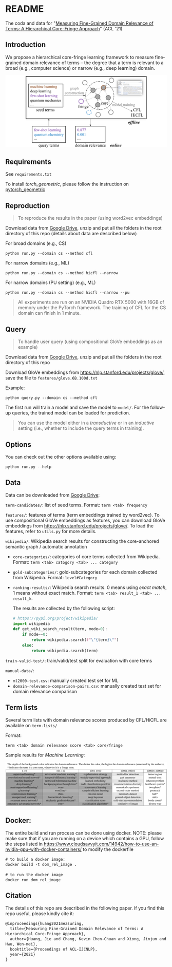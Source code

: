 # README

The coda and data for "[Measuring Fine-Grained Domain Relevance of Terms: A Hierarchical Core-Fringe Approach](https://arxiv.org/abs/2105.13255)" (ACL '21)



## Introduction

We propose a hierarchical core-fringe learning framework to measure fine-grained domain relevance of terms – the degree that a term is relevant to a broad (e.g., computer science) or narrow (e.g., deep learning) domain.

![image-20210528201234901](figure/overview.png)



## Requirements

See `requirements.txt`

To install *torch_geometric*, please follow the instruction on [pytorch_geometric](https://github.com/rusty1s/pytorch_geometric)



## Reproduction

> To reproduce the results in the paper (using word2vec embeddings)



Download data from [Google Drive](https://drive.google.com/drive/folders/1wh4qQj5ALNjsIpwi_6UVO-qA86Epx7w3?usp=sharing), unzip and put all the folders in the root directory of this repo (details about data are described below)

For broad domains (e.g., CS)

```
python run.py --domain cs --method cfl
```

For narrow domains (e.g., ML)

```
python run.py --domain cs --method hicfl --narrow
```

For narrow domains (PU setting)  (e.g., ML)

```
python run.py --domain cs --method hicfl --narrow --pu
```

> All experiments are run on an NVIDIA Quadro RTX 5000 with 16GB of memory under the PyTorch framework. The training of CFL for the CS domain can finish in 1 minute.



## Query

> To handle user query (using compositional GloVe embeddings as an example)



Download data from [Google Drive](https://drive.google.com/drive/folders/1wh4qQj5ALNjsIpwi_6UVO-qA86Epx7w3?usp=sharing), unzip and put all the folders in the root directory of this repo

Download GloVe embeddings from https://nlp.stanford.edu/projects/glove/, save the file to `features/glove.6B.100d.txt`



Example:

```
python query.py --domain cs --method cfl
```

The first run will train a model and save the model to `model/`. For the follow-up queries, the trained model can be loaded for prediction.



> You can use the model either in a *transductive* or in an *inductive* setting (i.e., whether to include the query terms in training).



## Options

You can check out the other options available using:

```
python run.py --help
```



## Data

Data can be downloaded from [Google Drive](https://drive.google.com/drive/folders/1wh4qQj5ALNjsIpwi_6UVO-qA86Epx7w3?usp=sharing):

`term-candidates/`: list of seed terms. Format: `term <tab> frequency`

`features/`: features of terms (term embeddings trained by word2vec). To use compositional GloVe embeddings as features, you can download GloVe embeddings from https://nlp.stanford.edu/projects/glove/. To load the features, refer to `utils.py` for more details.

`wikipedia/`: Wikipedia search results for constructing the core-anchored semantic graph / automatic annotation

- `core-categories/`: categories of core terms collected from Wikipedia. Format: `term <tab> catogory <tab> ... category `

- `gold-subcategories/`: gold-subcategories for each domain collected from Wikipedia. Format: `level#Category`

- `ranking-results/`: Wikipedia search results. 0 means using *exact match*, 1 means without exact match. Format: `term <tab> result_1 <tab> ... result_k`.

  The results are collected by the following script:

  ```python
  # https://pypi.org/project/wikipedia/
  import wikipedia
  def get_wiki_search_result(term, mode=0):
      if mode==0:
          return wikipedia.search(f"\"{term}\"")
      else:
          return wikipedia.search(term)
  ```

`train-valid-test/`: train/valid/test split for evaluation with core terms

`manual-data/`: 

- `ml2000-test.csv`: manually created test set for ML 
- `domain-relevance-comparison-pairs.csv`: manually created test set for domain relevance comparison



## Term lists

Several term lists with domain relevance scores produced by CFL/HiCFL are available on `term-lists/`

Format:

```
term <tab> domain relevance score <tab> core/fringe
```

Sample results for *Machine Learning*:

![image-20210528201345177](figure/term-list-ml.png)


## Docker:
The entire build and run process can be done using docker. 
NOTE: please make sure that if you are running on a device which contains a GPU, follow the steps listed in https://www.cloudsavvyit.com/14942/how-to-use-an-nvidia-gpu-with-docker-containers/ to modify the dockerfile

```
# to build a docker image:
docker build -t dom_rel_image .

# to run the docker image
docker run dom_rel_image
```

## Citation

The details of this repo are described in the following paper. If you find this repo useful, please kindly cite it:

```
@inproceedings{huang2021measuring,
  title={Measuring Fine-Grained Domain Relevance of Terms: A Hierarchical Core-Fringe Approach},
  author={Huang, Jie and Chang, Kevin Chen-Chuan and Xiong, Jinjun and Hwu, Wen-mei},
  booktitle={Proceedings of ACL-IJCNLP},
  year={2021}
}
```

